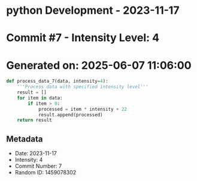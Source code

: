 ﻿# python Development - 2023-11-17
# Commit #7 - Intensity Level: 4
# Generated on: 2025-06-07 11:06:00
```python
def process_data_7(data, intensity=4):
    '''Process data with specified intensity level'''
    result = []
    for item in data:
        if item > 0:
            processed = item * intensity + 22
            result.append(processed)
    return result
```
## Metadata
- Date: 2023-11-17
- Intensity: 4
- Commit Number: 7
- Random ID: 1459078302
